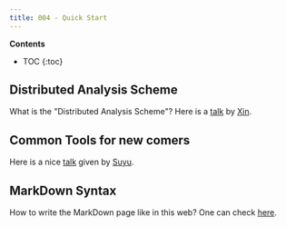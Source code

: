 ```yaml
---
title: 004 - Quick Start 
---
```


**Contents**
* TOC
{:toc}

## Distributed Analysis Scheme 

What is the "Distributed Analysis Scheme"? Here is a [talk](https://indico.ihep.ac.cn//event/6253/session/7/contribution/30/material/slides/0.pdf) by [Xin](/members/Xin_Shi). 

## Common Tools for new comers 

Here is a nice [talk](https://indico.ihep.ac.cn/event/7614/session/9/material/0/0.pdf) given by [Suyu](/members/Suyu_Xiao/). 

## MarkDown Syntax 

How to write the MarkDown page like in this web? One can check [here](https://github.com/adam-p/markdown-here/wiki/Markdown-Cheatsheet). 


